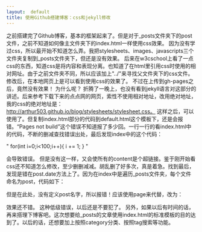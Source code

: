 ```yaml
---
layout:  default
title: 使用Github搭建博客：css和jekyll修改
---
```

之前搭建完了Github博客，基本的框架起来了。但是对于_posts文件夹下的post文件，之前不知道如何像主文件夹下的index.html一样使用css效果。
因为没有学过css，所以最开始不知道怎么弄。我把stylesheets、images、javascripts三个文件夹复制到_posts文件夹下，但还是没有效果。
后来在w3cschool上看了一点css的东西，知道css是将内容和表现分离。也知道了在html里引用css时使用的相对网址。由于之前文件夹不同，所以应该加上"../"来寻找父文件夹下的css文件。修改后，在本地网页上是可以看到使用css的效果了。
不过在上传到gh-pages之后，竟然没有效果！
为什么呢？
折腾了一晚上，也没有看到jekyll语言对这部分的讲述。后来参考下载下来的点点网的网页，索性不使用相对地址，改用绝对地址，我的css的绝对地址是：http://arthur503.github.io/blog/stylesheets/stylesheet.css。
这样之后，可以使用了。但复制index.html部分的代码到default.html这个模板下，还是会报错。“Pages not build”这个错误不知道报了多少回。一行一行的看index.html中的代码，不断的删减查找错误出处，最后发现index中的这个代码：

"
for(int i=0;i<100;i++){
	i += 1;
}
"

会导致错误。
但是没有这一样，又会使所有的content是个超链接。鉴于刚开始看css还不知道怎么修改，至少删删减减。胡乱删了好多次，真是着急。找到最后，发现是错在post.date方法上了。因为在index中是遍历_posts文件夹，每个文件命名为post，代码如下：

但是在此处，没有定义post名字，所以报错！应该使用page来代替，改为：


效果还不错。
这种低级错误，以后还是不要犯了。
另外，如果以后有时间的话，再来搭理下博客吧。这次想要给_posts的文章使用index.html的标准模板的目的达到了。以后的话，还想要加上按照category分类、按照tag搜索等功能。